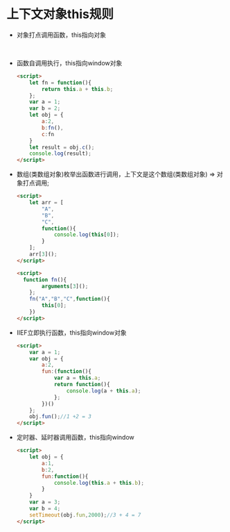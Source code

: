 # 上下文对象this规则

* 对象打点调用函数，this指向对象

   <script>
       let obj = {
           name:"xioaming",
           age:18,
           sex:"男",
           sayHello:function(){
               console.log(`我的名字是${this.name},我的年龄是${this.age},我的性别是${this.sex}`);
           }
       }
       obj.sayHello();
  </script>

* 函数自调用执行，this指向window对象

  ```html
  <script>
      let fn = function(){
          return this.a + this.b;
      };
      var a = 1;
      var b = 2;
      let obj = {
          a:2,
          b:fn(),
          c:fn
      }
      let result = obj.c();
      console.log(result);
  </script>
  ```

* 数组(类数组对象)枚举出函数进行调用，上下文是这个数组(类数组对象) => 对象打点调用;

  ```html
  <script>
      let arr = [
          "A",
          "B",
          "C",
          function(){
              console.log(this[0]);
          }
      ];
      arr[3]();
  </script>
  ```

  ```html
  <script>
  	function fn(){
          arguments[3]();
      };
      fn("A","B","C",function(){
          this[0];
      })
  </script>
  ```

* IIEF立即执行函数，this指向window对象

  ```html
  <script>
      var a = 1;
      var obj = {
          a:2,
          fun:(function(){
              var a = this.a;
              return function(){
                  console.log(a + this.a);
              };
          })()
      };
      obj.fun();//1 +2 = 3
  </script>
  ```

* 定时器、延时器调用函数，this指向window

  ```html
  <script>
      let obj = {
          a:1,
          b:2,
          fun:function(){
              console.log(this.a + this.b);
          }
      }
      var a = 3;
      var b = 4;
      setTimeout(obj.fun,2000);//3 + 4 = 7
  </script>
  ```

  